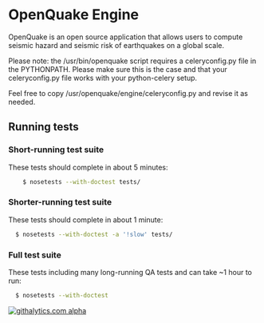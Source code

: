 # OpenQuake Engine #

OpenQuake is an open source application that allows users to
compute seismic hazard and seismic risk of earthquakes on a global scale.

Please note: the /usr/bin/openquake script requires a celeryconfig.py
file in the PYTHONPATH.  Please make sure this is the case and that your
celeryconfig.py file works with your python-celery setup.

Feel free to copy /usr/openquake/engine/celeryconfig.py and revise it as needed.

## Running tests ##

### Short-running test suite ###
These tests should complete in about 5 minutes:
```bash
    $ nosetests --with-doctest tests/
```

### Shorter-running test suite ###
  These tests should complete in about 1 minute:
```bash
  $ nosetests --with-doctest -a '!slow' tests/
```

### Full test suite ###
  These tests including many long-running QA tests and can take ~1 hour to run:
```bash
  $ nosetests --with-doctest
```

[![githalytics.com alpha](https://cruel-carlota.pagodabox.com/ed9166f60bd7a26c93f0bb34dca7f69b "githalytics.com")](http://githalytics.com/gem/oq-engine)
